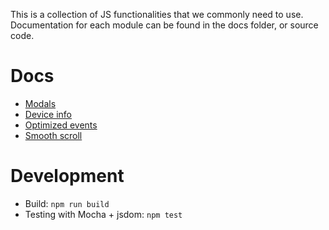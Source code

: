 This is a collection of JS functionalities that we commonly need to use. Documentation for each module can be found in the docs folder, or source code.

# Docs

- [Modals](https://github.com/optimistdigital/core-js/blob/master/docs/modals.md)
- [Device info](https://github.com/optimistdigital/core-js/blob/master/docs/deviceInfo.md)
- [Optimized events](https://github.com/optimistdigital/core-js/blob/master/docs/optimizedEvents.md)
- [Smooth scroll](https://github.com/optimistdigital/core-js/blob/master/docs/smoothScroll.md)

# Development

- Build: `npm run build`
- Testing with Mocha + jsdom: `npm test`
